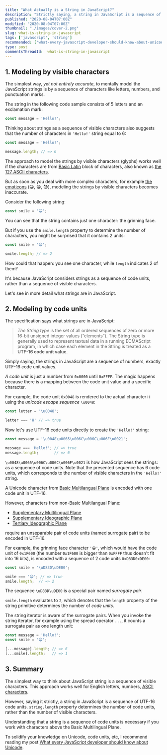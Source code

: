 ```yaml
---
title: "What Actually is a String in JavaScript?"
description: "Strictly saying, a string in JavaScript is a sequence of UTF-16 code units."
published: "2020-08-04T07:00Z"
modified: "2020-08-04T07:00Z"
thumbnail: "./images/cover-2.png"
slug: what-is-string-in-javascript
tags: ['javascript', 'string']
recommended: ['what-every-javascript-developer-should-know-about-unicode', 'string-interpolation-in-javascript']
type: post
commentsThreadId:  what-is-string-in-javascript
---
```


## 1. Modeling by visible characters

The simplest way, *yet not entirely accurate*, to mentally model the JavaScript strings is by a sequence of characters like letters, numbers, and punctuation marks.  

The string in the following code sample consists of 5 letters and an exclamation mark:

```javascript
const message = 'Hello!';
```

Thinking about strings as a sequence of visible characters also suggests that the number of characters in 
`'Hello!'` string equal to 6:

```javascript
const message = 'Hello!';

message.length; // => 6
```

The approach to model the strings by visible characters (glyphs) works well if the characters are from [Basic Latin](https://en.wikipedia.org/wiki/Basic_Latin_(Unicode_block)) block of characters, also known as [the 127 ASCII characters](https://theasciicode.com.ar/).  

But as soon as you deal with more complex characters, for example [the emoticons](https://en.wikipedia.org/wiki/Emoticons_(Unicode_block)) (😀, 😁, 😈), modeling the strings by visible characters becomes inaccurate.    

Consider the following string:

```javascript
const smile = '😀';
```

You can see that the string contains just one character: the grinning face.  

But if you use the `smile.length` property to determine the number of characters, you might be surprised that it contains 2 units:

```javascript
const smile = '😀';

smile.length; // => 2
```

How could that happen: you see one character, while `length` indicates 2 of them?  

It's because JavaScript considers strings as a sequence of code units, rather than a sequence of visible characters.  

Let's see in more detail what strings are in JavaScript.  

## 2. Modeling by code units

The specification [says](https://tc39.es/ecma262/#sec-ecmascript-language-types-string-type) what strings are in JavaScript:

> *The String type* is the set of all ordered sequences of zero or more 16-bit unsigned integer values (“elements”). The String type is generally used to represent textual data in a running ECMAScript program, in which case each element in the String is treated as a **UTF-16 code unit value**.  

Simply saying, the strings in JavaScript are a sequence of numbers, exactly UTF-16 code unit values.  

*A code unit* is just a number from `0x0000` until `0xFFFF`. The magic happens because there is a mapping between the code unit value and a specific character.  

For example, the code unit `0x0048` is rendered to the actual character `H` using the *unicode escape sequence* `\u0048`:  

```javascript
const letter = '\u0048';

letter === 'H' // => true
```

Now let's use UTF-16 code units directly to create the `'Hello!'` string:

```javascript
const message = '\u0048\u0065\u006C\u006C\u006F\u0021';

message === 'Hello!'; // => true
message.length;       // => 6
```

`\u0048\u0065\u006C\u006C\u006F\u0021` is how JavaScript sees the strings: as a sequence of code units. Note that the presented sequence has 6 code units, which corresponds to the number of visible characters in the `'Hello!'` string.  

A Unicode character from [Basic Multilangual Plane](https://www.compart.com/en/unicode/plane/U+0000) is encoded with one code unit in UTF-16.  

However, characters from non-Basic Multilangual Plane:

* [Supplementary Multilingual Plane](https://en.wikipedia.org/wiki/Plane_(Unicode)#Supplementary_Multilingual_Plane)
* [Supplementary Ideographic Plane](https://en.wikipedia.org/wiki/Plane_(Unicode)#Supplementary_Ideographic_Plane)
* [Tertiary Ideographic Plane](https://en.wikipedia.org/wiki/Plane_(Unicode)#Tertiary_Ideographic_Plane)

require an unseparable pair of code units (named surrogate pair) to be encoded in UTF-16.  

For example, the grinning face character `'😀'`, which would have the code unit of `0x1F600` (the number `0x1F600` is bigger than `0xFFFF` thus doesn't fit into 16 bits), is encoded with a sequence of 2 code units `0xD83D0xDE00`:

```javascript
const smile = '\uD83D\uDE00';

smile === '😀'; // => true
smile.length;  // => 2
```

The sequence `\uD83D\uDE00` is a special pair named *surrogate pair*.  

`smile.length` evaluates to `2`, which denotes that the `length` property of the string primitive determines the number of *code units*.  

The string iterator is aware of the surrogate pairs. When you invoke the string iterator, for example using the spread operator `...`, it counts a surrogate pair as one length unit:

```javascript
const message = 'Hello!';
const smile = '😀';

[...message].length; // => 6
[...smile].length;   // => 1
```

## 3. Summary

The simplest way to think about JavaScript string is a sequence of visible characters. This approach works well for English letters, numbers, [ASCII characters](https://theasciicode.com.ar/).  

However, saying it strictly, a string in JavaScript is a sequence of UTF-16 code units. `string.length` property determines the number of code units, rather than the number of visible characters.  

Understanding that a string is a sequence of code units is necessary if you work with characters above the Basic Multilingual Plane.  

To solidify your knowledge on Unicode, code units, etc, I recommend reading my post [What every JavaScript developer should know about Unicode](https://dmitripavlutin.com/what-every-javascript-developer-should-know-about-unicode/).  
